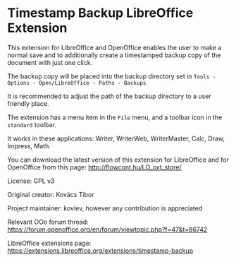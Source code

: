 # Timestamp Backup LibreOffice Extension

This extension for LibreOffice and OpenOffice enables the 
user to make a normal save and to additionally create a timestamped backup copy of the 
document with just one click.

The backup copy will be placed into the 
backup directory set in `Tools - Options - Open/LibreOffice - Paths - Backups`

It is recommended to adjust the path of the backup directory to a user 
friendly place.

The extension has a menu item in the `File` menu, and a toolbar icon 
in the `standard` toolbar.

It works in these applications: Writer, WriterWeb, WriterMaster, Calc, Draw, Impress, Math.

You can download the latest version of this extension for LibreOffice 
and for OpenOffice from this page:
http://flowcont.hu/LO_oxt_store/

License: GPL v3

Original creator: Kovács Tibor

Project maintainer: kovlev, however any contribution is appreciated

Relevant OOo forum thread: https://forum.openoffice.org/en/forum/viewtopic.php?f=47&t=86742

LibreOffice extensions page: https://extensions.libreoffice.org/extensions/timestamp-backup
